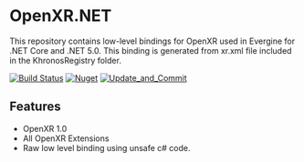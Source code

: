 # OpenXR.NET

This repository contains low-level bindings for OpenXR used in Evergine for .NET Core and .NET 5.0.
This binding is generated from xr.xml file included in the KhronosRegistry folder.

[![Build Status](https://waveengineteam.visualstudio.com/Evergine/_apis/build/status/Bindings/OpenXR.NET%20CI?branchName=main)](https://waveengineteam.visualstudio.com/Evergine/_build/latest?definitionId=121&branchName=main)
[![Nuget](https://img.shields.io/nuget/v/Evergine.Bindings.OpenXR?logo=nuget)](https://www.nuget.org/packages/Evergine.Bindings.OpenXR)
[![Update_and_Commit](https://github.com/EvergineTeam/OpenXR.NET/actions/workflows/monthly_update.yml/badge.svg)](https://github.com/EvergineTeam/OpenXR.NET/actions/workflows/monthly_update.yml)

## Features

- OpenXR 1.0
- All OpenXR Extensions
- Raw low level binding using unsafe c# code.
